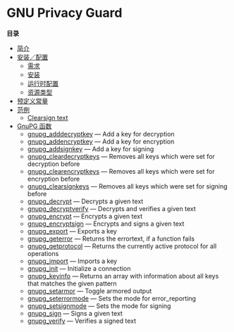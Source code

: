 GNU Privacy Guard
=================

**目录**

-   [简介](/intro/gnupg.html)
-   [安装／配置](/gnupg/setup.html)
    -   [需求](/gnupg/setup.html#需求)
    -   [安装](/gnupg/setup.html#安装)
    -   [运行时配置](/gnupg/setup.html#运行时配置)
    -   [资源类型](/gnupg/setup.html#资源类型)
-   [预定义常量](/gnupg/constants.html)
-   [范例](/gnupg/examples.html)
    -   [Clearsign text](/gnupg/examples.html#Clearsign%20text)
-   [GnuPG 函数](/ref/gnupg.html)
    -   [gnupg\_adddecryptkey](/ref/gnupg.html#gnupg_adddecryptkey) —
        Add a key for decryption
    -   [gnupg\_addencryptkey](/ref/gnupg.html#gnupg_addencryptkey) —
        Add a key for encryption
    -   [gnupg\_addsignkey](/ref/gnupg.html#gnupg_addsignkey) — Add a
        key for signing
    -   [gnupg\_cleardecryptkeys](/ref/gnupg.html#gnupg_cleardecryptkeys)
        — Removes all keys which were set for decryption before
    -   [gnupg\_clearencryptkeys](/ref/gnupg.html#gnupg_clearencryptkeys)
        — Removes all keys which were set for encryption before
    -   [gnupg\_clearsignkeys](/ref/gnupg.html#gnupg_clearsignkeys) —
        Removes all keys which were set for signing before
    -   [gnupg\_decrypt](/ref/gnupg.html#gnupg_decrypt) — Decrypts a
        given text
    -   [gnupg\_decryptverify](/ref/gnupg.html#gnupg_decryptverify) —
        Decrypts and verifies a given text
    -   [gnupg\_encrypt](/ref/gnupg.html#gnupg_encrypt) — Encrypts a
        given text
    -   [gnupg\_encryptsign](/ref/gnupg.html#gnupg_encryptsign) —
        Encrypts and signs a given text
    -   [gnupg\_export](/ref/gnupg.html#gnupg_export) — Exports a key
    -   [gnupg\_geterror](/ref/gnupg.html#gnupg_geterror) — Returns the
        errortext, if a function fails
    -   [gnupg\_getprotocol](/ref/gnupg.html#gnupg_getprotocol) —
        Returns the currently active protocol for all operations
    -   [gnupg\_import](/ref/gnupg.html#gnupg_import) — Imports a key
    -   [gnupg\_init](/ref/gnupg.html#gnupg_init) — Initialize a
        connection
    -   [gnupg\_keyinfo](/ref/gnupg.html#gnupg_keyinfo) — Returns an
        array with information about all keys that matches the given
        pattern
    -   [gnupg\_setarmor](/ref/gnupg.html#gnupg_setarmor) — Toggle
        armored output
    -   [gnupg\_seterrormode](/ref/gnupg.html#gnupg_seterrormode) — Sets
        the mode for error\_reporting
    -   [gnupg\_setsignmode](/ref/gnupg.html#gnupg_setsignmode) — Sets
        the mode for signing
    -   [gnupg\_sign](/ref/gnupg.html#gnupg_sign) — Signs a given text
    -   [gnupg\_verify](/ref/gnupg.html#gnupg_verify) — Verifies a
        signed text
